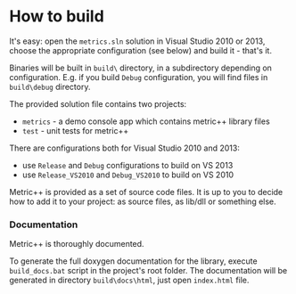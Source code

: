 How to build
============

It's easy: open the `metrics.sln` solution in Visual Studio 2010 or 2013,
choose the appropriate configuration (see below) and build it - that's it.

Binaries will be built in `build\` directory, in a subdirectory depending on
configuration. E.g. if you build `Debug` configuration, you will find files in
`build\debug` directory.

The provided solution file contains two projects:

* `metrics` - a demo console app which contains metric++ library files
* `test` - unit tests for metric++

There are configurations both for Visual Studio 2010 and 2013:

* use `Release` and `Debug` configurations to build on VS 2013
* use `Release_VS2010` and `Debug_VS2010` to build on VS 2010

Metric++ is provided as a set of source code files. It is up to you to decide
how to add it to your project: as source files, as lib/dll or something else.

### Documentation

Metric++ is thoroughly documented.

To generate the full doxygen documentation for the library, execute `build_docs.bat`
script in the project's root folder. The documentation will be generated in
directory `build\docs\html`, just open `index.html` file.
